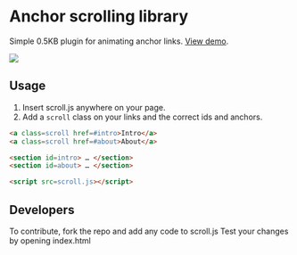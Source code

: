 # Anchor scrolling library

Simple 0.5KB plugin for animating anchor links. [View demo](http://playground.deaxon.com/js/anchor-scrolling-library/).

![](http://imgur.com/xEN28yj.gif)

## Usage

1. Insert scroll.js anywhere on your page.
2. Add a `scroll` class on your links and the correct ids and anchors.

```html
<a class=scroll href=#intro>Intro</a>
<a class=scroll href=#about>About</a>

<section id=intro> … </section>
<section id=about> … </section>

<script src=scroll.js></script>
```
## Developers
To contribute, fork the repo and add any code to scroll.js
Test your changes by opening index.html
